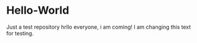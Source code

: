 # Hello-World
Just a test repository
hrllo everyone, i am coming! I am changing this text for testing.
